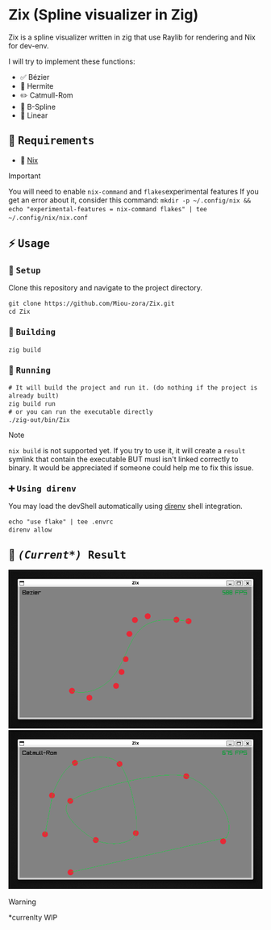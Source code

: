 # Zix (Spline visualizer in Zig)

Zix is a spline visualizer written in zig that use Raylib for rendering and Nix for dev-env.

I will try to implement these functions:
- :white_check_mark: Bézier
- :triangular_flag_on_post: Hermite
- :pencil2: Catmull-Rom
- :triangular_flag_on_post: B-Spline
- :triangular_flag_on_post: Linear

## :bookmark_tabs: <samp>Requirements</samp>

- :cherry_blossom: [Nix](https://nixos.org/download.html)

> [!IMPORTANT]
> You will need to enable `nix-command` and `flakes`experimental features
> If you get an error about it, consider this command:
> `mkdir -p ~/.config/nix && echo "experimental-features = nix-command flakes" | tee ~/.config/nix/nix.conf`

## :zap: <samp>Usage</samp>

### :wrench: <samp>Setup</samp>

Clone this repository and navigate to the project directory.
```shell
git clone https://github.com/Miou-zora/Zix.git
cd Zix
```

### :construction_worker: <samp>Building</samp>

```shell
zig build
```


### :rocket: <samp>Running</samp>


```shell
# It will build the project and run it. (do nothing if the project is already built)
zig build run
# or you can run the executable directly
./zig-out/bin/Zix
```

> [!NOTE]
> `nix build` is not supported yet. If you try to use it, it will create a `result` symlink that contain the executable BUT musl isn't linked correctly to binary. It would be appreciated if someone could help me to fix this issue.

### :heavy_plus_sign: <samp>Using direnv</samp>

You may load the devShell automatically using [direnv](https://direnv.net)
shell integration.

```
echo "use flake" | tee .envrc
direnv allow
```

## :art: <samp> <i>(Current*)</i> Result</samp>

![alt text](assets/bezier.png)
![alt text](assets/catmull-rom.png)

> [!WARNING]
> *currenlty WIP

